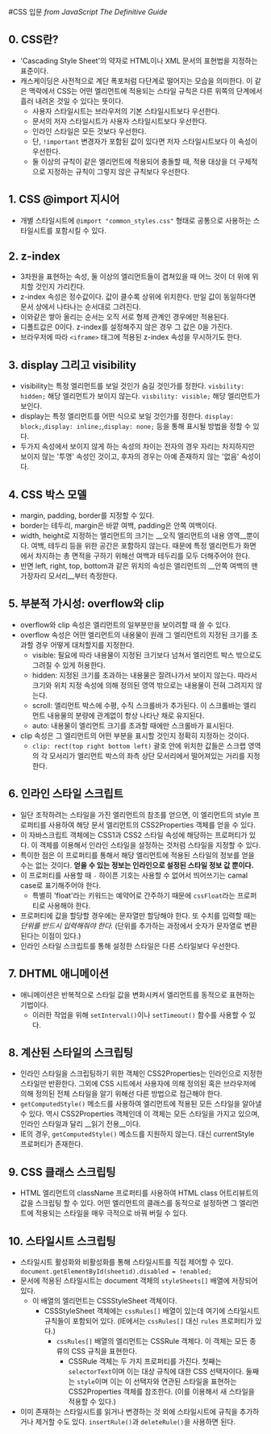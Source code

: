 #CSS 입문
_from JavaScript The Definitive Guide_

## 0. CSS란?
- 'Cascading Style Sheet'의 약자로 HTML이나 XML 문서의 표현법을 지정하는 표준이다.
- 캐스케이딩은 사전적으로 계단 폭포처럼 다단계로 떨어지는 모습을 의미한다. 이 같은 맥락에서 CSS는 어떤 엘리먼트에 적용되는 스타일 규칙은 다른 위쪽의 단계에서 흘러 내려온 것일 수 있다는 뜻이다.
    - 사용자 스타일시트는 브라우저의 기본 스타일시트보다 우선한다.
    - 문서의 저자 스타일시트가 사용자 스타일시트보다 우선한다.
    - 인라인 스타일은 모든 것보다 우선한다.
    - 단, `!important` 변경자가 포함된 값이 있다면 저자 스타일시트보다 이 속성이 우선한다.
    - 둘 이상의 규칙이 같은 엘리먼트에 적용되어 충돌할 때, 적용 대상을 더 구체적으로 지정하는 규칙이 그렇지 않은 규칙보다 우선한다.
    

## 1. CSS @import 지시어
- 개별 스타일시트에 `@import "common_styles.css"` 형태로 공통으로 사용하는 스타일시트를 포함시킬 수 있다.


## 2. z-index
- 3차원을 표현하는 속성, 둘 이상의 엘리먼트들이 겹쳐있을 때 어느 것이 더 위에 위치할 것인지 가리킨다. 
- z-index 속성은 정수값이다. 값이 클수록 상위에 위치한다. 만일 값이 동일하다면 문서 상에서 나타나는 순서대로 그려진다.
- 이와같은 쌓아 올리는 순서는 오직 서로 형제 관계인 경우에만 적용된다.
- 디폴트값은 0이다. z-index를 설정해주지 않은 경우 그 값은 0을 가진다.
- 브라우저에 따라 `<iframe>` 태그에 적용된 z-index 속성을 무시하기도 한다.
 
 
## 3. display 그리고 visibility
- visibility는 특정 엘리먼트를 보일 것인가 숨길 것인가를 정한다. `visbility: hidden;` 해당 엘리먼트가 보이지 않는다. `visbility: visible;` 해당 엘리먼트가 보인다.
- display는 특정 엘리먼트를 어떤 식으로 보일 것인가를 정한다. `display: block;`,`display: inline;`,`display: none;` 등을 통해 표시될 방법을 정할 수 있다.
- 두가지 속성에서 보이지 않게 하는 속성의 차이는 전자의 경우 자리는 차지하지만 보이지 않는 '투명' 속성인 것이고, 후자의 경우는 아예 존재하지 않는 '없음' 속성이다.


## 4. CSS 박스 모델
- margin, padding, border를 지정할 수 있다.
- border는 테두리, margin은 바깥 여백, padding은 안쪽 여백이다.
- width, height로 지정하는 엘리먼트의 크기는 __오직 엘리먼트의 내용 영역__뿐이다. 여백, 테두리 등을 위한 공간은 포함하지 않는다. 때문에 특정 엘리먼트가 화면에서 차지하는 총 면적을 구하기 위해선 여백과 테두리를 모두 더해주어야 한다.
- 반면 left, right, top, bottom과 같은 위치의 속성은 엘리먼트의 __안쪽 여백의 맨 가장자리 모서리__부터 측정한다. 


## 5. 부분적 가시성: overflow와 clip
- overflow와 clip 속성은 엘리먼트의 일부분만을 보이려할 때 쓸 수 있다.
- overflow 속성은 어떤 엘리먼트의 내용물이 원래 그 엘리먼트의 지정된 크기를 초과할 경우 어떻게 대처할지를 지정한다.
    - visible: 필요에 따라 내용물이 지정된 크기보다 넘쳐서 엘리먼트 박스 밖으로도 그려질 수 있게 허용한다.
    - hidden: 지정된 크기를 초과하는 내용물은 잘려나가서 보이지 않는다. 따라서 크기와 위치 지정 속성에 의해 정의된 영역 밖으로는 내용물이 전혀 그려지지 않는다.
    - scroll: 엘리먼트 박스에 수평, 수직 스크롤바가 추가된다. 이 스크롤바는 엘리먼트 내용물의 분량에 관계없이 항상 나타난 채로 유지된다.
    - auto: 내용물이 엘리먼트 크기를 초과할 때에만 스크롤바가 표시된다.
- clip 속성은 그 엘리먼트의 어떤 부분을 표시할 것인지 정확히 지정하는 것이다.
    - `clip: rect(top right bottom left)` 괄호 안에 위치한 값들은 스크랩 영역의 각 모서리가 엘리먼트 박스의 좌측 상단 모서리에서 떨어져있는 거리를 지정한다.
    

## 6. 인라인 스타일 스크립트
- 일단 조작하려는 스타일을 가진 엘리먼트의 참조를 얻으면, 이 엘리먼트의 style 프로퍼티를 사용하여 해당 문서 엘리먼트의 CSS2Properties 객체를 얻을 수 있다.
- 이 자바스크립트 객체에는 CSS1과 CSS2 스타일 속성에 해당하는 프로퍼티가 있다. 이 객체를 이용해서 인라인 스타일을 설정하는 것처럼 스타일을 지정할 수 있다. 
- 특이한 점은 이 프로퍼티를 통해서 해당 엘리먼트에 적용된 스타일의 정보를 얻을 수는 없는 것이다. __얻을 수 있는 정보는 인라인으로 설정된 스타일 정보 값 뿐이다.__
- 이 프로퍼티를 사용할 때 `-` 하이픈 기호는 사용할 수 없어서 띄어쓰기는 camal case로 표기해주어야 한다.
    - 특별히 'float'라는 키워드는 예약어로 간주하기 때문에 `cssFloat`라는 프로퍼티로 사용해야 한다.
- 프로퍼티에 값을 할당할 경우에는 문자열만 할당해야 한다. 또 수치를 입력할 때는 _단위를 반드시 입력해줘야 한다._ (단위를 추가하는 과정에서 숫자가 문자열로 변환된다는 이점이 있다.)
- 인라인 스타일 스크립트를 통해 설정한 스타일은 다른 스타일보다 우선한다.


## 7. DHTML 애니메이션
- 애니메이션은 반복적으로 스타일 값을 변화시켜서 엘리먼트를 동적으로 표현하는 기법이다.
    - 이러한 작업을 위해 `setInterval()`이나 `setTimeout()` 함수를 사용할 수 있다.


## 8. 계산된 스타일의 스크립팅
- 인라인 스타일을 스크립팅하기 위한 객체인 CSS2Properties는 인라인으로 지정한 스타일만 반환한다. 그외에 CSS 시트에서 사용자에 의해 정의된 혹은 브라우저에 의해 정의된 전체 스타일을 알기 위해선 다른 방법으로 접근해야 한다.
- `getComputedStyle()` 메소드를 사용하여 엘리먼트에 적용된 모든 스타일을 알아낼 수 있다. 역시 CSS2Properties 객체인데 이 객체는 모든 스타일을 가지고 있으며, 인라인 스타일과 달리 __읽기 전용__이다.
- IE의 경우, `getComputedStyle()` 메소드를 지원하지 않는다. 대신 currentStyle 프로퍼티가 존재한다.


## 9. CSS 클래스 스크립팅
- HTML 엘리먼트의 className 프로퍼티를 사용하여 HTML class 어트리뷰트의 값을 스크립팅 할 수 있다. 어떤 엘리먼트의 클래스를 동적으로 설정하면 그 엘리먼트에 적용되는 스타일을 매우 극적으로 바꿔 버릴 수 있다.


## 10. 스타일시트 스크립팅
- 스타일시트 활성화와 비활성화를 통해 스타일시트를 직접 제어할 수 있다. `document.getElementById(sheetid).disabled = !enabled;`
- 문서에 적용된 스타일시트는 document 객체의 `styleSheets[]` 배열에 저장되어 있다. 
    - 이 배열의 엘리먼트는 CSSStyleSheet 객체이다.
        - CSSStyleSheet 객체에는 `cssRules[]` 배열이 있는데 여기에 스타일시트 규칙들이 포함되어 있다. (IE에서는 `cssRules[]` 대신 `rules` 프로퍼티가 있다.)
            - `cssRules[]` 배열의 엘리먼트는 CSSRule 객체다. 이 객체는 모든 종류의 CSS 규칙을 표현한다.
                - CSSRule 객체는 두 가지 프로퍼티를 가진다. 첫째는 `selectorText`이며 이는 대상 규칙에 대한 CSS 선택자이다. 둘째는 `style`이며 이는 이 선택자와 연관된 스타일을 표현하는 CSS2Properties 객체를 참조한다. (이를 이용해서 새 스타일을 적용할 수 있다.)
- 이미 존재하는 스타일시트를 읽거나 변경하는 것 외에 스타일시트에 규칙을 추가하거나 제거할 수도 있다. `insertRule()`과 `deleteRule()`을 사용하면 된다.